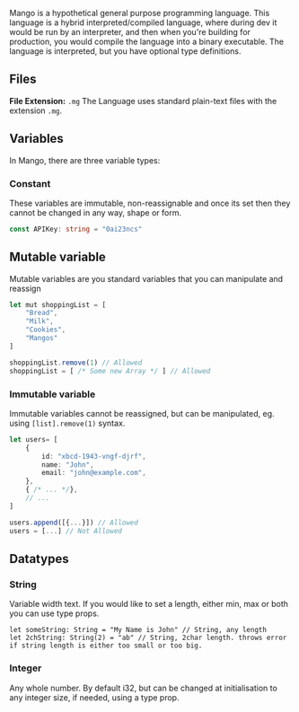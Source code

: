 Mango is a hypothetical general purpose programming language. This language is a hybrid interpreted/compiled language, where during dev it would be run by an interpreter, and then when you're building for production, you would compile the language into a binary executable. The language is interpreted, but you have optional type definitions.

## Files
**File Extension:** `.mg`
The Language uses standard plain-text files with the extension `.mg`. 

## Variables
In Mango, there are three variable types:
### Constant
These variables are immutable, non-reassignable and once its set then they cannot be changed in any way, shape or form.
```ts
const APIKey: string = "0ai23ncs"
```

## Mutable variable
Mutable variables are you standard variables that you can manipulate and reassign
```ts
let mut shoppingList = [
	"Bread", 
	"Milk",
	"Cookies",
	"Mangos"
]

shoppingList.remove(1) // Allowed
shoppingList = [ /* Some new Array */ ] // Allowed
```

### Immutable variable
Immutable variables cannot be reassigned, but can be manipulated, eg. using `[list].remove(1)` syntax.
```ts
let users= [
	{
		id: "xbcd-1943-vngf-djrf",
		name: "John",
		email: "john@example.com",
	},
	{ /* ... */},
	// ...
]

users.append([{...}]) // Allowed
users = [...] // Not Allowed
```

## Datatypes

### String
Variable width text. If you would like to set a length, either min, max or both you can use type props.
```
let someString: String = "My Name is John" // String, any length
let 2chString: String(2) = "ab" // String, 2char length. throws error if string length is either too small or too big.
```
### Integer
Any whole number. By default i32, but can be changed at initialisation to any integer size, if needed, using a type prop.
```

```